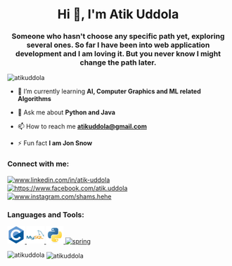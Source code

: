 <h1 align="center">Hi 👋, I'm Atik Uddola</h1>
<h3 align="center">Someone who hasn't choose any specific path yet, exploring several ones. So far I have been into web application development and I am loving it. But you never know I might change the path later.</h3>

<p align="left"> <img src="https://komarev.com/ghpvc/?username=atikuddola&label=Profile%20views&color=0e75b6&style=flat" alt="atikuddola" /> </p>

- 🌱 I’m currently learning **AI, Computer Graphics and ML related Algorithms**

- 💬 Ask me about **Python and Java**

- 📫 How to reach me **atikuddola@gmail.com**

- ⚡ Fun fact **I am Jon Snow**

<h3 align="left">Connect with me:</h3>
<p align="left">
<a href="https://linkedin.com/in/www.linkedin.com/in/atik-uddola" target="blank"><img align="center" src="https://raw.githubusercontent.com/rahuldkjain/github-profile-readme-generator/master/src/images/icons/Social/linked-in-alt.svg" alt="www.linkedin.com/in/atik-uddola" height="30" width="40" /></a>
<a href="https://fb.com/https://www.facebook.com/atik.uddola" target="blank"><img align="center" src="https://raw.githubusercontent.com/rahuldkjain/github-profile-readme-generator/master/src/images/icons/Social/facebook.svg" alt="https://www.facebook.com/atik.uddola" height="30" width="40" /></a>
<a href="https://instagram.com/www.instagram.com/shams.hehe" target="blank"><img align="center" src="https://raw.githubusercontent.com/rahuldkjain/github-profile-readme-generator/master/src/images/icons/Social/instagram.svg" alt="www.instagram.com/shams.hehe" height="30" width="40" /></a>
</p>

<h3 align="left">Languages and Tools:</h3>
<p align="left"> <a href="https://www.cprogramming.com/" target="_blank" rel="noreferrer"> <img src="https://raw.githubusercontent.com/devicons/devicon/master/icons/c/c-original.svg" alt="c" width="40" height="40"/> </a> <a href="https://www.mysql.com/" target="_blank" rel="noreferrer"> <img src="https://raw.githubusercontent.com/devicons/devicon/master/icons/mysql/mysql-original-wordmark.svg" alt="mysql" width="40" height="40"/> </a> <a href="https://www.python.org" target="_blank" rel="noreferrer"> <img src="https://raw.githubusercontent.com/devicons/devicon/master/icons/python/python-original.svg" alt="python" width="40" height="40"/> </a> <a href="https://spring.io/" target="_blank" rel="noreferrer"> <img src="https://www.vectorlogo.zone/logos/springio/springio-icon.svg" alt="spring" width="40" height="40"/> </a> </p>

<p><img align="left" src="https://github-readme-stats.vercel.app/api/top-langs?username=atikuddola&show_icons=true&locale=en&layout=compact" alt="atikuddola" /></p>

<p>&nbsp;<img align="center" src="https://github-readme-stats.vercel.app/api?username=atikuddola&show_icons=true&locale=en" alt="atikuddola" /></p>
